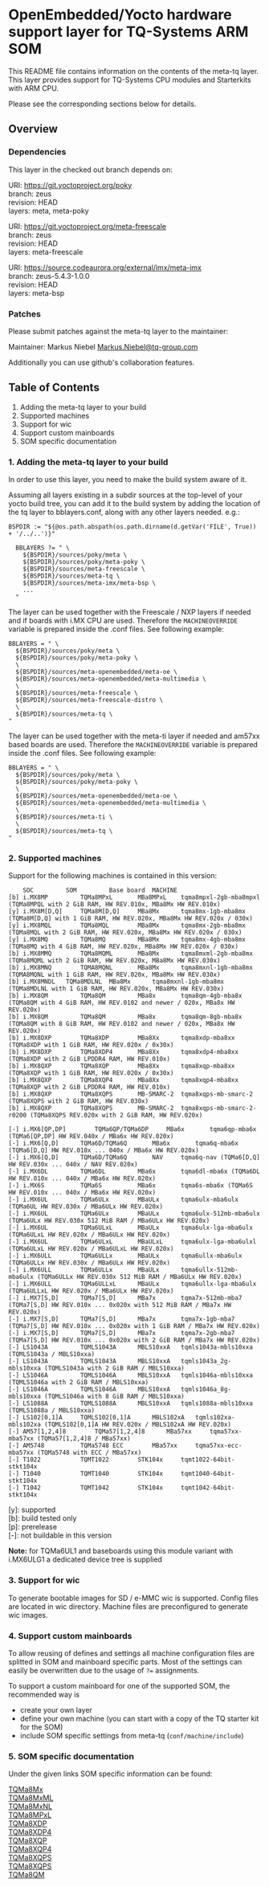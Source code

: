 # OpenEmbedded/Yocto hardware support layer for TQ-Systems ARM SOM

This README file contains information on the contents of the meta-tq layer.
This layer provides support for TQ-Systems CPU modules and Starterkits with
ARM CPU.

Please see the corresponding sections below for details.

## Overview

### Dependencies

This layer in the checked out branch depends on:

URI: https://git.yoctoproject.org/poky  
branch: zeus  
revision: HEAD  
layers: meta, meta-poky  

URI: https://git.yoctoproject.org/meta-freescale  
branch: zeus  
revision: HEAD  
layers: meta-freescale  

URI: https://source.codeaurora.org/external/imx/meta-imx  
branch: zeus-5.4.3-1.0.0  
revision: HEAD  
layers: meta-bsp  

### Patches

Please submit patches against the meta-tq layer to the
maintainer:

Maintainer: Markus Niebel <Markus.Niebel@tq-group.com>

Additionally you can use github's collaboration features.

## Table of Contents

1. Adding the meta-tq layer to your build
2. Supported machines
3. Support for wic
4. Support custom mainboards
5. SOM specific documentation

### 1. Adding the meta-tq layer to your build

In order to use this layer, you need to make the build system aware of
it.

Assuming all layers existing in a subdir sources at the top-level of your
yocto build tree, you can add it to the build system by adding the
location of the tq layer to bblayers.conf, along with any
other layers needed. e.g.:

```
BSPDIR := "${@os.path.abspath(os.path.dirname(d.getVar('FILE', True)) + '/../..')}"

  BBLAYERS ?= " \
    ${BSPDIR}/sources/poky/meta \
    ${BSPDIR}/sources/poky/meta-poky \
    ${BSPDIR}/sources/meta-freescale \
    ${BSPDIR}/sources/meta-tq \
    ${BSPDIR}/sources/meta-imx/meta-bsp \
    ...
  "
```

The layer can be used together with the Freescale / NXP layers if needed and
if boards with i.MX CPU are used. Therefore the `MACHINEOVERRIDE` variable is
prepared inside the <modulename>.conf files. See following example:

```
BBLAYERS = " \
  ${BSPDIR}/sources/poky/meta \
  ${BSPDIR}/sources/poky/meta-poky \
  \
  ${BSPDIR}/sources/meta-openembedded/meta-oe \
  ${BSPDIR}/sources/meta-openembedded/meta-multimedia \
  \
  ${BSPDIR}/sources/meta-freescale \
  ${BSPDIR}/sources/meta-freescale-distro \
  \
  ${BSPDIR}/sources/meta-tq \
"
```

The layer can be used together with the meta-ti layer if needed and am57xx based
boards are used. Therefore the `MACHINEOVERRIDE` variable is prepared inside the
<modulename>.conf files. See following example:

```
BBLAYERS = " \
  ${BSPDIR}/sources/poky/meta \
  ${BSPDIR}/sources/poky/meta-poky \
  \
  ${BSPDIR}/sources/meta-openembedded/meta-oe \
  ${BSPDIR}/sources/meta-openembedded/meta-multimedia \
  \
  ${BSPDIR}/sources/meta-ti \
  \
  ${BSPDIR}/sources/meta-tq \
"
```

### 2. Supported machines

Support for the following machines is contained in this version:

```
	SOC			SOM			Base board	MACHINE
[b]	i.MX8MP			TQMa8MPxL		MBa8MPxL	tqma8mpxl-2gb-mba8mpxl (TQMa8MPQL with 2 GiB RAM, HW REV.010x, MBa8Mx HW REV.010x)
[y]	i.MX8M[D,Q]		TQMa8M[D,Q]		MBa8Mx		tqma8mx-1gb-mba8mx (TQMa8M[D,Q] with 1 GiB RAM, HW REV.020x, MBa8Mx HW REV.020x / 030x)
[y]	i.MX8MQL		TQMa8MQL		MBa8Mx		tqma8mx-2gb-mba8mx (TQMa8MQL with 2 GiB RAM, HW REV.020x, MBa8Mx HW REV.020x / 030x)
[y]	i.MX8MQ			TQMa8MQ			MBa8Mx		tqma8mx-4gb-mba8mx (TQMa8MQ with 4 GiB RAM, HW REV.020x, MBa8Mx HW REV.020x / 030x)
[b]	i.MX8MMQ		TQMa8MQML		MBa8Mx		tqma8mxml-2gb-mba8mx (TQMa8MQML with 2 GiB RAM, HW REV.020x, MBa8Mx HW REV.030x)
[b]	i.MX8MNQ		TQMA8MQNL		MBa8Mx		tqma8mxnl-1gb-mba8mx (TQMA8MQNL with 1 GiB RAM, HW REV.020x, MBa8Mx HW REV.030x)
[b]	i.MX8MNDL   TQMa8MDLNL  MBa8Mx		tqma8mxnl-1gb-mba8mx (TQMa8MDLNL with 1 GiB RAM, HW REV.020x, MBa8Mx HW REV.030x)
[b]	i.MX8QM			TQMa8QM			MBa8x		tqma8qm-4gb-mba8x (TQMa8QM with 4 GiB RAM, HW REV.0102 and newer / 020x, MBa8x HW REV.020x)
[b]	i.MX8QM			TQMa8QM			MBa8x		tqma8qm-8gb-mba8x (TQMa8QM with 8 GiB RAM, HW REV.0102 and newer / 020x, MBa8x HW REV.020x)
[b]	i.MX8DXP		TQMa8XDP		MBa8Xx		tqma8xdp-mba8xx (TQMa8XDP with 1 GiB RAM, HW REV.020x / 0x30x)
[b]	i.MX8DXP		TQMa8XDP4		MBa8Xx		tqma8xdp4-mba8xx (TQMa8XDP with 2 GiB LPDDR4 RAM, HW REV.010x)
[b]	i.MX8QXP		TQMa8XQP		MBa8Xx		tqma8xqp-mba8xx (TQMa8XQP with 1 GiB RAM, HW REV.020x / 0x30x)
[b]	i.MX8QXP		TQMa8XQP4		MBa8Xx		tqma8xqp4-mba8xx (TQMa8XQP with 2 GiB LPDDR4 RAM, HW REV.010x)
[b]	i.MX8QXP		TQMa8XQPS		MB-SMARC-2	tqma8xqps-mb-smarc-2 (TQMa8XQPS with 2 GiB RAM, HW REV.030x)
[b]	i.MX8QXP		TQMa8XQPS		MB-SMARC-2	tqma8xqps-mb-smarc-2-r0200 (TQMa8XQPS REV.020x with 2 GiB RAM, HW REV.020x)

[-]	i.MX6[QP,DP]		TQMa6QP/TQMa6DP		MBa6x		tqma6qp-mba6x (TQMa6[QP,DP] HW REV.040x / MBa6x HW REV.020x)
[-]	i.MX6[Q,D]		TQMa6D/TQMa6Q		MBa6x		tqma6q-mba6x (TQMa6[D,Q] HW REV.010x ... 040x / MBa6x HW REV.020x)
[-]	i.MX6[Q,D]		TQMa6D/TQMa6Q		NAV		tqma6q-nav (TQMa6[D,Q] HW REV.030x ... 040x / NAV REV.020x)
[-]	i.MX6DL			TQMa6DL			MBa6x		tqma6dl-mba6x (TQMa6DL HW REV.010x ... 040x / MBa6x HW REV.020x)
[-]	i.MX6S			TQMa6S			MBa6x		tqma6s-mba6x (TQMa6S HW REV.010x ... 040x / MBa6x HW REV.020x)
[-]	i.MX6UL			TQMa6ULx		MBaULx		tqma6ulx-mba6ulx (TQMa6UL HW REV.030x / MBa6ULx HW REV.020x)
[-]	i.MX6UL			TQMa6ULx		MBaULx		tqma6ulx-512mb-mba6ulx (TQMa6ULx HW REV.030x 512 MiB RAM / MBa6ULx HW REV.020x)
[-]	i.MX6UL			TQMa6ULxL		MBaULx		tqma6ulx-lga-mba6ulx (TQMa6ULxL HW REV.020x / MBa6ULx HW REV.020x)
[-]	i.MX6UL			TQMa6ULxL		MBaULxL		tqma6ulx-lga-mba6ulxl (TQMa6ULxL HW REV.020x / MBa6ULxL HW REV.020x)
[-]	i.MX6ULL		TQMa6ULLx		MBaULx		tqma6ullx-mba6ulx (TQMa6ULLx HW REV.030x / MBa6ULx HW REV.020x)
[-]	i.MX6ULL		TQMa6ULLx		MBaULx		tqma6ullx-512mb-mba6ulx (TQMa6ULLx HW REV.030x 512 MiB RAM / MBa6ULx HW REV.020x)
[-]	i.MX6ULL		TQMa6ULLxL		MBaULx		tqma6ullx-lga-mba6ulx (TQMa6ULLxL HW REV.020x / MBa6ULx HW REV.020x)
[-]	i.MX7[S,D]		TQMa7[S,D]		MBa7x		tqma7x-512mb-mba7 (TQMa7[S,D] HW REV.010x ... 0x020x with 512 MiB RAM / MBa7x HW REV.020x)
[-]	i.MX7[S,D]		TQMa7[S,D]		MBa7x		tqma7x-1gb-mba7 (TQMa7[S,D] HW REV.010x ... 0x020x with 1 GiB RAM / MBa7x HW REV.020x)
[-]	i.MX7[S,D]		TQMa7[S,D]		MBa7x		tqma7x-2gb-mba7 (TQMa7[S,D] HW REV.010x ... 0x020x with 2 GiB RAM / MBa7x HW REV.020x)
[-]	LS1043A			TQMLS1043A		MBLS10xxA	tqmls1043a-mbls10xxa (TQMLS1043a / MBLS10xxa)
[-]	LS1043A			TQMLS1043A		MBLS10xxA	tqmls1043a_2g-mbls10xxa (TQMLS1043a with 2 GiB RAM / MBLS10xxa)
[-]	LS1046A			TQMLS1046A		MBLS10xxA	tqmls1046a-mbls10xxa (TQMLS1046a with 2 GiB RAM / MBLS10xxa)
[-]	LS1046A			TQMLS1046A		MBLS10xxA	tqmls1046a_8g-mbls10xxa (TQMLS1046a with 8 GiB RAM / MBLS10xxa)
[-]	LS1088A			TQMLS1088A		MBLS10xxA	tqmls1088a-mbls10xxa (TQMLS1088a / MBLS10xxa)
[-]	LS102[0,1]A		TQMLS102[0,1]A		MBLS102xA	tqmls102xa-mbls102xa (TQMLS102[0,1]A HW REV.020x / MBLS102xA HW REV.020x)
[-]	AM57[1,2,4]8		TQMa57[1,2,4]8		MBa57xx		tqma57xx-mba57xx (TQMa57[1,2,4]8 / MBa57xx)
[-]	AM5748			TQMa5748 ECC		MBa57xx		tqma57xx-ecc-mba57xx (TQMa5748 with ECC / MBa57xx)
[-]	T1022			TQMT1022		STK104x		tqmt1022-64bit-stkt104x
[-]	T1040			TQMT1040		STK104x		tqmt1040-64bit-stkt104x
[-]	T1042			TQMT1042		STK104x		tqmt1042-64bit-stkt104x
```

\[y\]: supported  
\[b\]: build tested only  
\[p\]: prerelease  
\[-]: not buildable in this version  

**Note:** for TQMa6UL1 and baseboards using this module variant with i.MX6ULG1
          a dedicated device tree is supplied

### 3. Support for wic

To generate bootable images for SD / e-MMC wic is supported. Config files are
located in wic directory. Machine files are preconfigured to generate wic images.

### 4. Support custom mainboards

To allow reusing of defines and settings all machine configuration files are
splitted in SOM and mainboard specific parts. Most of the settings can easily
be overwritten due to the usage of `?=` assignments.

To support a custom mainboard for one of the supported SOM, the recommended way
is

* create your own layer
* define your own machine (you can start with a copy of the TQ starter kit for
  the SOM)
* include SOM specific settings from meta-tq (`conf/machine/include`)

### 5. SOM specific documentation

Under the given links SOM specific information can be found:

[TQMa8Mx](doc/README.TQMa8Mx.md)  
[TQMa8MxML](doc/README.TQMa8MxML.md)  
[TQMa8MxNL](doc/README.TQMa8MxNL.md)  
[TQMa8MPxL](doc/README.TQMa8MPxL.md)  
[TQMa8XDP](doc/README.TQMa8Xx.md)  
[TQMa8XDP4](doc/README.TQMa8Xx.md)  
[TQMa8XQP](doc/README.TQMa8Xx.md)  
[TQMa8XQP4](doc/README.TQMa8Xx.md)  
[TQMa8XQPS](doc/README.TQMa8XxS.md)  
[TQMa8XQPS](doc/README.TQMa8XxS.md)  
[TQMa8QM](doc/README.TQMa8x.md)  
